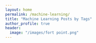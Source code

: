 ```yaml
---
layout: home
permalink: /machine-learning/
title: "Machine Learning Posts by Tags"
author_profile: true
header:
  image: "/images/fort point.png"
---
```


